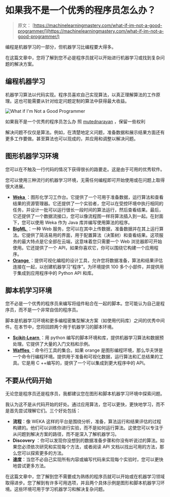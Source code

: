 # 如果我不是一个优秀的程序员怎么办？

> 原文： [https://machinelearningmastery.com/what-if-im-not-a-good-programmer/](https://machinelearningmastery.com/what-if-im-not-a-good-programmer/)

编程是机器学习的一部分，但机器学习比编程要大得多。

在这篇文章中，您将了解到您不必是程序员就可以开始进行机器学习或找到复杂问题的解决方案。

## 编程机器学习

机器学习算法以代码实现。程序员喜欢自己实现算法，以真正理解算法的工作原理。这也可能需要从针对给定问题定制的算法中获得最大收益。

![What if I'm Not a Good Programmer](img/ddd641adc89009c766257bc358bd6e5b.jpg)

如果我不是一个优秀的程序员怎么办
照 [mutednarayan](http://www.flickr.com/photos/mutednarayan/2280385549/sizes/o/) ，保留一些权利

解决问题不仅仅是算法。例如，在清楚地定义问题，准备数据和展示结果方面还有更多工作要做。甚至算法也可以现成的，并应用和调整以解决问题。

## 图形机器学习环境

您可以在不触及一行代码的情况下获得很长的路要走。这是由于可用的优秀软件。

您可以使用三种流行的机器学习环境，无需任何编程即可开始使用或在问题上取得很大进展。

*   [**Weka** ](http://www.cs.waikato.ac.nz/ml/weka/)：图形化学习工作台。它提供了一个可用于准备数据，运行算法和查看结果的资源管理器。它还提供了一个实验者，您可以在受控环境中执行相同的任务，并设计一批可以运行很长一段时间的算法运行，然后查看结果。最后，它还提供了一个数据流接口，您可以像流程图一样将算法插入到一起。在封面下，您可以使用 Weka 作为 Java 库并编写使用算法的程序。
*   [**BigML** ](https://bigml.com/)：一种 Web 服务，您可以在其中上传数据，准备数据并在其上运行算法。它提供了简洁易用的界面，用于配置算法（决策树）和查看结果。这项服务的最大特点是它全部在云端，这意味着您只需要一个 Web 浏览器即可开始使用。它还提供了一个 API，如果你喜欢它，你可以围绕它构建一个应用程序。
*   [**Orange** ](https://orange.biolab.si/)：提供可视化编程的设计工具，允许您将数据准备，算法和结果评估连接在一起，以创建机器学习“程序”。为环境提供 100 多个小部件，并提供用于集成到应用程序中的 Python API 和库。

## 脚本机学习环境

您不必是一个优秀的程序员来编写将组件粘合在一起的脚本。您可能认为自己是程序员，而不是一个非常自信的程序员。

脚本是机器学习环境和更多编程密集型解决方案（如使用代码库）之间的优秀中间件。在本节中，您将回顾两个用于机器学习的脚本环境。

*   [**Scikit-Learn** ](http://scikit-learn.org/stable/)：用 python 编写的脚本环境和库，提供机器学习算法和数据预处理。它提供了大量的入门文档和示例。
*   [**Waffles** ](http://waffles.sourceforge.net/)：命令行工具的集合。如果 orange 是图形编程环境，那么华夫饼是一个命令行编程环境。提供用于准备和可视化数据，运行算法和汇总结果的工具。它是用 C ++编写的，提供了一个可以集成到更大程序中的 API。

## 不要从代码开始

无论您是程序员还是程序员，我都建议您在图形和脚本机器学习环境中探索问题。

我认为这不是从代码开始的好处。通过应用算法，您可以更快，更快地学习，而不是首先尝试理解它们。三个好处包括：

*   **流程**：像 WEKA 这样的平台是围绕分析，准备，算法运行和结果评估的过程构建的。他们可以训练你进行实验，而不是如何运行算法。这使您可以专注于从问题到解决方案的路径，而不是深入了解机器学习。
*   **Discovery** ：你可以发现你没想到的数据准备步骤和你没有听说过的算法。如果您必须依次研究和实现每个方法，或者阅读 API 文档以找出可用的方法，那么您可以探索更多的方法。
*   **速度**：当您不必自己实现所有内容或编写代码来实现每个实验时，您可以更快地尝试更多方法。

在这篇文章中，您了解到您不需要成为熟练的程序员就可以开始或在机器学习领域取得进步。您了解到有许多可用选项，并且两个具体示例是图形和脚本机器学习环境。这些环境可用于学习机器学习和解决复杂问题。